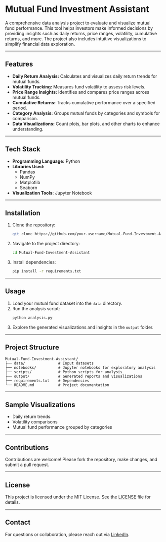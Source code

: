 # Mutual Fund Investment Assistant

A comprehensive data analysis project to evaluate and visualize mutual fund performance. This tool helps investors make informed decisions by providing insights such as daily returns, price ranges, volatility, cumulative returns, and more. The project also includes intuitive visualizations to simplify financial data exploration.

---

## Features

- **Daily Return Analysis:** Calculates and visualizes daily return trends for mutual funds.
- **Volatility Tracking:** Measures fund volatility to assess risk levels.
- **Price Range Insights:** Identifies and compares price ranges across mutual funds.
- **Cumulative Returns:** Tracks cumulative performance over a specified period.
- **Category Analysis:** Groups mutual funds by categories and symbols for comparison.
- **Data Visualizations:** Count plots, bar plots, and other charts to enhance understanding.

---

## Tech Stack

- **Programming Language:** Python
- **Libraries Used:**
  - Pandas
  - NumPy
  - Matplotlib
  - Seaborn
- **Visualization Tools:** Jupyter Notebook

---

## Installation

1. Clone the repository:
   ```bash
   git clone https://github.com/your-username/Mutual-Fund-Investment-Assistant.git
   ```

2. Navigate to the project directory:
   ```bash
   cd Mutual-Fund-Investment-Assistant
   ```

3. Install dependencies:
   ```bash
   pip install -r requirements.txt
   ```

---

## Usage

1. Load your mutual fund dataset into the `data` directory.
2. Run the analysis script:
   ```bash
   python analysis.py
   ```
3. Explore the generated visualizations and insights in the `output` folder.

---

## Project Structure

```
Mutual-Fund-Investment-Assistant/
├── data/               # Input datasets
├── notebooks/          # Jupyter notebooks for exploratory analysis
├── scripts/            # Python scripts for analysis
├── output/             # Generated reports and visualizations
├── requirements.txt    # Dependencies
└── README.md           # Project documentation
```

---

## Sample Visualizations

- Daily return trends
- Volatility comparisons
- Mutual fund performance grouped by categories

---

## Contributions

Contributions are welcome! Please fork the repository, make changes, and submit a pull request.

---

## License

This project is licensed under the MIT License. See the [LICENSE](LICENSE) file for details.

---

## Contact

For questions or collaboration, please reach out via [LinkedIn](https://www.linkedin.com/in/aman-waghmare/).
